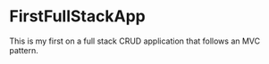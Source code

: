 # FirstFullStackApp
This is my first on a full stack CRUD application that follows an MVC pattern. 
